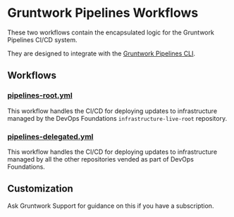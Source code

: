 # Gruntwork Pipelines Workflows

These two workflows contain the encapsulated logic for the Gruntwork Pipelines CI/CD system.

They are designed to integrate with the [Gruntwork Pipelines CLI](https://github.com/gruntwork-io/pipelines-cli).

## Workflows

### [pipelines-root.yml](./.github/workflows/pipelines-root.yml)

This workflow handles the CI/CD for deploying updates to infrastructure managed by the DevOps Foundations `infrastructure-live-root` repository.

### [pipelines-delegated.yml](./.github/workflows/pipelines-delegated.yml)

This workflow handles the CI/CD for deploying updates to infrastructure managed by all the other repositories vended as part of DevOps Foundations.

## Customization

Ask Gruntwork Support for guidance on this if you have a subscription.
